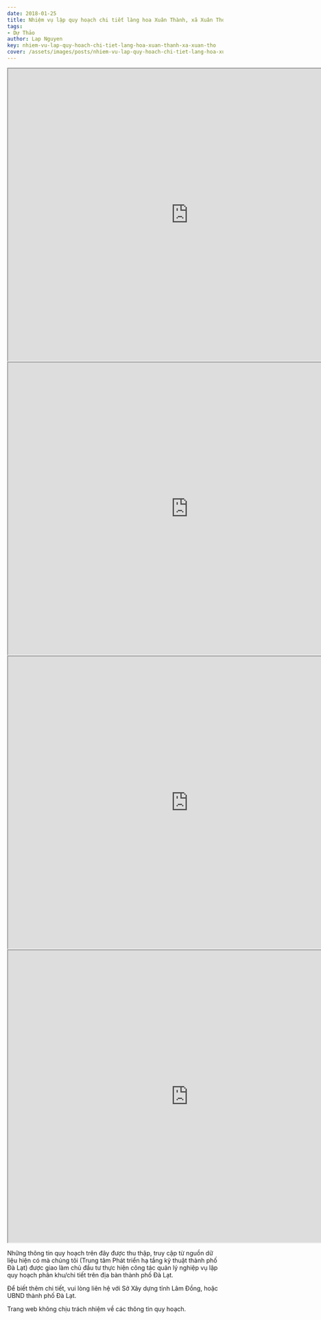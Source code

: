 ```yaml
---
date: 2018-01-25
title: Nhiệm vụ lập quy hoạch chi tiết làng hoa Xuân Thành, xã Xuân Thọ
tags:
- Dự Thảo
author: Lap Nguyen
key: nhiem-vu-lap-quy-hoach-chi-tiet-lang-hoa-xuan-thanh-xa-xuan-tho
cover: /assets/images/posts/nhiem-vu-lap-quy-hoach-chi-tiet-lang-hoa-xuan-thanh-xa-xuan-tho.png
---
```


<iframe src="https://drive.google.com/file/d/1k4--sRfz3wGi-WfvpHYfclXKTzCqidqx/preview" width="840" height="680"></iframe>
<!--more-->
<iframe src="https://drive.google.com/file/d/1h5ZZuMVhRnI4nRAlIxZh67HZ-tpHkebD/preview" width="840" height="680"></iframe>

<iframe src="https://drive.google.com/file/d/1MHD-nOEPWSaxxvGzSs89BOJvJYDcBicV/preview" width="840" height="680"></iframe>
<iframe src="https://drive.google.com/file/d/1YSljHOD21oTMWUvIDXxhxCFQAeU6w4rY/preview" width="840" height="680"></iframe>

Những thông tin quy hoạch trên đây được thu thập, truy cập từ nguồn dữ liệu hiện có mà chúng tôi 
(Trung tâm Phát triển hạ tầng kỹ thuật thành phố Đà Lạt) được giao làm chủ đầu tư thực hiện công tác quản lý nghiệp vụ 
lập quy hoạch phân khu/chi tiết trên địa bàn thành phố Đà Lạt.

Để biết thêm chi tiết, vui lòng liên hệ với Sở Xây dựng tỉnh Lâm Đồng, hoặc UBND thành phố Đà Lạt.

Trang web không chịu trách nhiệm về các thông tin quy hoạch.
